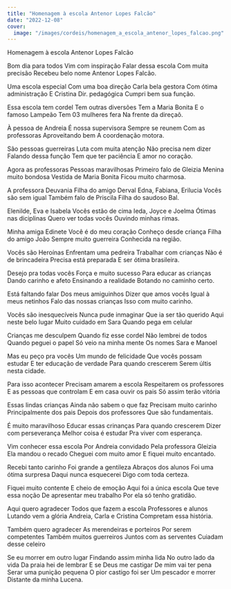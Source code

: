 ```yaml
---
title: "Homenagem à escola Antenor Lopes Falcão"
date: "2022-12-08"
cover:
  image: "/images/cordeis/homenagem_a_escola_antenor_lopes_falcao.png"
---
```


Homenagem à escola Antenor Lopes Falcão

Bom dia para todos
Vim com inspiração
Falar dessa escola
Com muita precisão
Recebeu  belo nome
Antenor Lopes Falcão.

Uma escola especial
Com uma boa direção
Carla  bela  gestora
Com ótima administração
E Cristina  Dir. pedagógica
Cumpri bem sua função.

Essa escola tem cordel
Tem outras diversões
Tem a  Maria Bonita
E o famoso Lampeão
Tem 03 mulheres fera
Na frente da direçaõ.

À pessoa de Andreia
É nossa supervisora
Sempre se reunem
Com as professoras
Aproveitando bem
A coordenação motora.

<!-- pagebreak -->

São pessoas guerreiras
Luta com muita atenção
Não precisa nem dizer
Falando dessa função
Tem que ter paciência
E  amor no coração.

Agora as professoras
Pessoas maravilhosas
Primeiro falo de Gleizia
Menina muito bondosa
Vestida de Maria Bonita
Ficou muito charmosa.

A professora Deuvania
Filha do  amigo Derval
Edna, Fabiana, Erilucia
Vocês são sem  igual
Também falo de Priscila
Filha do saudoso  Bal.

Elenilde, Eva e Isabela
Vocês estão de cima
Ieda, Joyce e Joelma
Ótimas nas diciplinas
Quero ver todas vocês
Ouvindo minhas rimas.

Minha amiga  Edinete
Você é do meu coração
Conheço desde criança
Filha do  amigo João
Sempre muito guerreira
Conhecida na região.

<!-- pagebreak -->

Vocês são  Heroínas
Enfrentam uma pedreira
Trabalhar com crianças
Não é de brincadeira
Precisa está preparada
E ser ótima  brasileira.

Desejo pra todas vocês
Força e muito sucesso
Para educar as crianças
Dando carinho e afeto
Ensinando a realidade
Botando no caminho certo.

Está faltando falar
Dos meus amiguinhos
Dizer que amos vocês
Igual à meus netinhos
Falo das nossas crianças
Isso com muito carinho.

Vocês são inesquecíveis
Nunca pude inmaginar
Que ia ser tão querido
Aqui neste belo lugar
Muito cuidado em Sara
Quando pega em celular

Crianças me desculpem
Quando fiz esse  cordel
Não  lembrei de todos
Quando peguei o papel
Só veio na minha mente
Os nomes Sara e Manoel

<!-- pagebreak -->

Mas eu peço pra vocês
Um mundo de felicidade
Que vocês possam estudar
E ter educação de verdade
Para quando crescerem
Serem últis nesta cidade.

Para isso acontecer
Precisam amarem a escola
Respeitarem os professores
E as pessoas que controlam
E em casa ouvir os pais
Só assim terão  vitória

Essas lindas crianças
Ainda não sabem o que faz
Precisam muito  carinho
Principalmente dos pais
Depois dos professores
Que são fundamentais.

É muito maravilhoso
Educar essas crinanças
Para quando crescerem
Dizer com perseverança
Melhor coisa é estudar
Pra viver com  esperança.

<!-- pagebreak -->

Vim conhecer essa escola
Por Andreia  convidado
Pela professora Gleizia
Ela mandou o recado
Cheguei com muito amor
E fiquei muito encantado.

Recebi tanto carinho
Foi grande a gentileza
Abraços dos alunos
Foi uma ótima surpresa
Daqui nunca esquecerei
Digo com toda certeza.

Fiquei muito contente
E cheio de emoção
Aqui foi a única escola
Que teve essa noção
De apresentar meu trabalho
Por ela só tenho gratidão.

Aqui quero agradecer
Todos que fazem a escola
Professores e alunos
Lutando vem a glória
Andreia, Carla e Cristina
Compretam essa história.

<!-- pagebreak -->

Também quero agradecer
As merendeiras e porteiros
Por serem competentes
Também muitos guerreiros
Juntos com as serventes
Cuiadam desse celeiro

Se eu morrer em outro lugar
Findando assim minha lida
No outro lado da vida
Da praia hei de lembrar
E se Deus me castigar
De mim vai ter pena
Serar uma punição pequena
O pior castigo foi ser
Um pescador e morrer
Distante da minha  Lucena.
